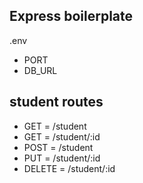## Express boilerplate

.env

- PORT
- DB_URL

## student routes

- GET = /student
- GET = /student/:id
- POST = /student
- PUT = /student/:id
- DELETE = /student/:id
